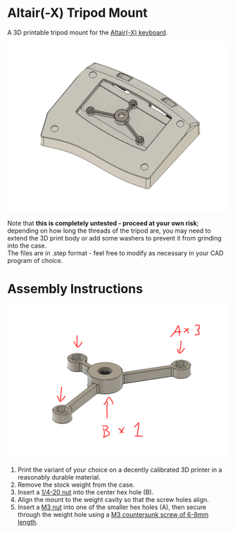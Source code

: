 # Altair(-X) Tripod Mount
A 3D printable tripod mount for the [Altair(-X) keyboard](https://ai03.com/projects/altair/).

![Screenshot](./overview.png)

Note that **this is completely untested - proceed at your own risk**; depending on how long the threads of the tripod are, you may need to extend the 3D print body or add some washers to prevent it from grinding into the case.  
The files are in .step format - feel free to modify as necessary in your CAD program of choice.  

# Assembly Instructions
![Installation Diagram](./installation.png)

1. Print the variant of your choice on a decently calibrated 3D printer in a reasonably durable material.
2. Remove the stock weight from the case.  
3. Insert a [1/4-20 nut](https://www.mcmaster.com/90499A029/) into the center hex hole (B).
5. Align the mount to the weight cavity so that the screw holes align.
6. Insert a [M3 nut](https://www.mcmaster.com/90685A037/) into one of the smaller hex holes (A), then secure through the weight hole using a [M3 countersunk screw of 6-8mm length](https://www.mcmaster.com/92125A128/).
